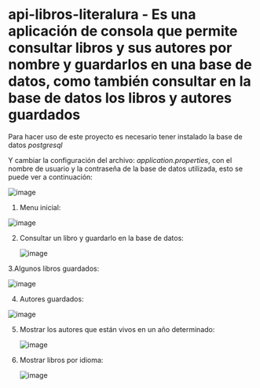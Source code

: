 # api-libros-literalura - Es una aplicación de consola que permite consultar libros y sus autores por nombre y guardarlos en una base de datos, como también consultar en la base de datos los libros y autores guardados

Para hacer uso de este proyecto es necesario tener instalado la base de datos *postgresql*

Y cambiar la configuración del archivo: *application.properties*, con el nombre de usuario y la contraseña de la base de datos utilizada, esto se puede ver a continuación:

![image](https://github.com/MateoV07/challege-api-gutendex-books/assets/146654067/b64a942c-4f36-44e2-bcc0-778f5a489358)



1. Menu inicial: 

![image](https://github.com/MateoV07/api-libros-literalura/assets/146654067/96e2ec8f-bc40-42f5-be5b-071a2c170669)

2. Consultar un libro y guardarlo en la base de datos:

   ![image](https://github.com/MateoV07/challege-api-gutendex-books/assets/146654067/3003b585-1753-41b3-a1c5-ff7245626919)
 

3.Algunos libros guardados:

![image](https://github.com/MateoV07/api-libros-literalura/assets/146654067/0eb954c0-3c85-408a-9151-1cbdf40e4715)

4. Autores guardados:

![image](https://github.com/MateoV07/api-libros-literalura/assets/146654067/c2ea6c3e-d117-4cbc-8cfa-0d3656736cd7)

5. Mostrar los autores que están vivos en un año determinado:

   ![image](https://github.com/MateoV07/challege-api-gutendex-books/assets/146654067/7e9f1f26-e0b5-427c-b867-8ae1fad2d79f)

6. Mostrar libros por idioma:

   ![image](https://github.com/MateoV07/challege-api-gutendex-books/assets/146654067/275cbf2d-62c7-4ccf-826a-37325f46fe08)
